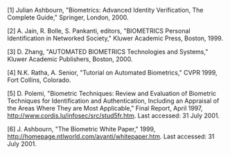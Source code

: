 [1] Julian Ashbourn, "Biometrics: Advanced Identity Verification, The Complete Guide," Springer, London, 2000.

[2] A. Jain, R. Bolle, S. Pankanti, editors, "BIOMETRICS Personal Identification in Networked Society," Kluwer Academic Press, Boston, 1999.

[3] D. Zhang, "AUTOMATED BIOMETRICS Technologies and Systems," Kluwer Academic Publishers, Boston, 2000.

[4] N.K. Ratha, A. Senior, "Tutorial on Automated Biometrics," CVPR 1999, Fort Collins, Colorado.

[5] D. Polemi, "Biometric Techniques: Review and Evaluation of Biometric Techniques for Identification and Authentication, Including an Appraisal of the Areas Where They are Most Applicable," Final Report, April 1997, http://www.cordis.lu/infosec/src/stud5fr.htm. Last accessed: 31 July 2001.

[6] J. Ashbourn, "The Biometric White Paper," 1999, http://homepage.ntlworld.com/avanti/whitepaper.htm. Last accessed: 31 July 2001. 
